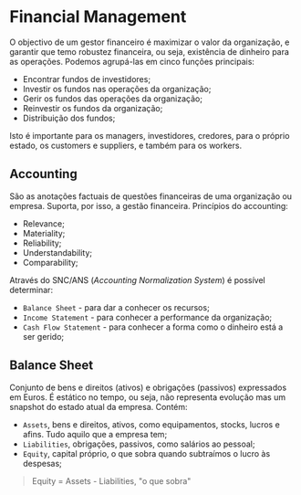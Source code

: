 # Financial Management

O objectivo de um gestor financeiro é maximizar o valor da organização, e garantir que temo robustez financeira, ou seja, existência de dinheiro para as operações. Podemos agrupá-las em cinco funções principais:

- Encontrar fundos de investidores;
- Investir os fundos nas operações da organização;
- Gerir os fundos das operações da organização;
- Reinvestir os fundos da organização;
- Distribuição dos fundos;

Isto é importante para os managers, investidores, credores, para o próprio estado, os customers e suppliers, e também para os workers.

## Accounting

São as anotações factuais de questões financeiras de uma organização ou empresa. Suporta, por isso, a gestão financeira. Princípios do accounting:

- Relevance;
- Materiality;
- Reliability;
- Understandability;
- Comparability;

Através do SNC/ANS (*Accounting Normalization System*) é possível determinar:

- `Balance Sheet` - para dar a conhecer os recursos;
- `Income Statement` - para conhecer a performance da organização;
- `Cash Flow Statement` - para conhecer a forma como o dinheiro está a ser gerido;

## Balance Sheet

Conjunto de bens e direitos (ativos) e obrigações (passivos) expressados em Euros. É estático no tempo, ou seja, não representa evolução mas um snapshot do estado atual da empresa. Contém:

- `Assets`, bens e direitos, ativos, como equipamentos, stocks, lucros e afins. Tudo aquilo que a empresa tem;
- `Liabilities`, obrigações, passivos, como salários ao pessoal;
- `Equity`, capital próprio, o que sobra quando subtraímos o lucro às despesas;

> Equity = Assets - Liabilities, "o que sobra" <br>

